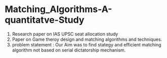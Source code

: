 # Matching_Algorithms-A-quantitatve-Study
1. Research paper on IAS UPSC seat allocation study
2. Paper on Game theroy design and matching algorithms and techniques.
3.  problem statement : Our Aim was to find stategy and efficient matching algorithm not based on serial dictatorship mechanism.
